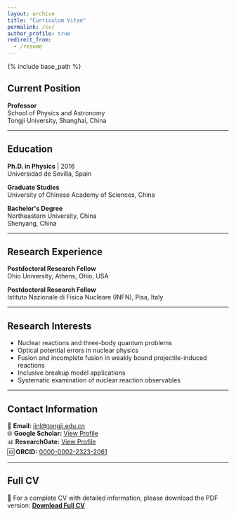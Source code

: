 ```yaml
---
layout: archive
title: "Curriculum Vitae"
permalink: /cv/
author_profile: true
redirect_from:
  - /resume
---
```


{% include base_path %}

## Current Position
**Professor**  
School of Physics and Astronomy  
Tongji University, Shanghai, China

---

## Education

**Ph.D. in Physics** | 2016  
Universidad de Sevilla, Spain

**Graduate Studies**  
University of Chinese Academy of Sciences, China

**Bachelor's Degree**  
Northeastern University, China  
Shenyang, China

---

## Research Experience

**Postdoctoral Research Fellow**  
Ohio University, Athens, Ohio, USA

**Postdoctoral Research Fellow**  
Istituto Nazionale di Fisica Nucleare (INFN), Pisa, Italy

---

## Research Interests

- Nuclear reactions and three-body quantum problems
- Optical potential errors in nuclear physics
- Fusion and incomplete fusion in weakly bound projectile-induced reactions
- Inclusive breakup model applications
- Systematic examination of nuclear reaction observables

---

## Contact Information

📧 **Email:** jinl@tongji.edu.cn  
🌐 **Google Scholar:** [View Profile](https://scholar.google.com/citations?user=ft9l8c8AAAAJ&hl=en)  
📊 **ResearchGate:** [View Profile](https://www.researchgate.net/profile/Jin_Lei?ev=hdr_xprf&_sg=eiXnbVBzfb1fJft7zwh_ZYi2YfNtJKTQ_mNieiIKrReypRlwYjDGxFOs3gR5a8oWn11kVR1j8fmQDC6UHeJGBrAk)  
🆔 **ORCID:** [0000-0002-2323-2061](https://orcid.org/0000-0002-2323-2061)

---

## Full CV
📄 For a complete CV with detailed information, please download the PDF version: **[Download Full CV](/publications/cv_Jin.pdf)**
